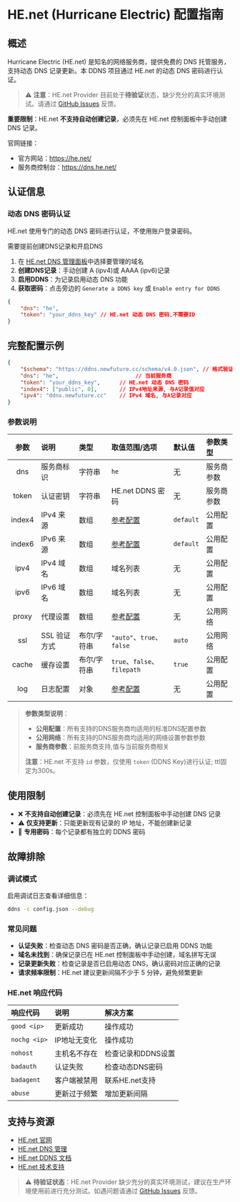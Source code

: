 # HE.net (Hurricane Electric) 配置指南

## 概述

Hurricane Electric (HE.net) 是知名的网络服务商，提供免费的 DNS 托管服务，支持动态 DNS 记录更新。本 DDNS 项目通过 HE.net 的动态 DNS 密码进行认证。

> ⚠️ **注意**：HE.net Provider 目前处于**待验证**状态，缺少充分的真实环境测试。请通过 [GitHub Issues](https://github.com/NewFuture/DDNS/issues) 反馈。

**重要限制**：HE.net **不支持自动创建记录**，必须先在 HE.net 控制面板中手动创建 DNS 记录。

官网链接：

- 官方网站：<https://he.net/>
- 服务商控制台：<https://dns.he.net/>

## 认证信息

### 动态 DNS 密码认证

HE.net 使用专门的动态 DNS 密码进行认证，不使用账户登录密码。

需要提前创建DNS记录和开启DNS

1. 在 [HE.net DNS 管理面板](https://dns.he.net)中选择要管理的域名
2. **创建DNS记录**：手动创建 A (ipv4)或 AAAA (ipv6)记录
3. **启用DDNS**：为记录启用动态 DNS 功能
4. **获取密码**：点击旁边的 `Generate a DDNS key` 或 `Enable entry for DDNS`

```json
{
    "dns": "he",
    "token": "your_ddns_key" // HE.net 动态 DNS 密码,不需要ID
}
```

## 完整配置示例

```json
{
    "$schema": "https://ddns.newfuture.cc/schema/v4.0.json", // 格式验证
    "dns": "he",                        // 当前服务商
    "token": "your_ddns_key",      // HE.net 动态 DNS 密码
    "index4": ["public", 0],       // IPv4地址来源, 与A记录值对应
    "ipv4": "ddns.newfuture.cc"    // IPv4 域名, 与A记录对应
}
```

### 参数说明

| 参数    | 说明         | 类型           | 取值范围/选项                       | 默认值    | 参数类型   |
| :-----: | :----------- | :------------- | :--------------------------------- | :-------- | :--------- |
| dns     | 服务商标识   | 字符串         | `he`                               | 无        | 服务商参数 |
| token   | 认证密钥     | 字符串         | HE.net DDNS 密码               | 无        | 服务商参数 |
| index4  | IPv4 来源     | 数组           | [参考配置](../json.md#ipv4-ipv6)  | `default` | 公用配置   |
| index6  | IPv6 来源     | 数组           | [参考配置](../json.md#ipv4-ipv6)   | `default` | 公用配置   |
| ipv4    | IPv4 域名     | 数组           | 域名列表                           | 无        | 公用配置   |
| ipv6    | IPv6 域名     | 数组           | 域名列表                           | 无        | 公用配置   |
| proxy   | 代理设置      | 数组           | [参考配置](../json.md#proxy)        | 无        | 公用网络   |
| ssl     | SSL 验证方式  | 布尔/字符串    | `"auto"`、`true`、`false`            | `auto`    | 公用网络   |
| cache   | 缓存设置      | 布尔/字符串    | `true`、`false`、`filepath`        | `true`    | 公用配置   |
| log     | 日志配置      | 对象           | [参考配置](../json.md#log)             | 无        | 公用配置   |

> **参数类型说明**：  
>
> - **公用配置**：所有支持的DNS服务商均适用的标准DNS配置参数  
> - **公用网络**：所有支持的DNS服务商均适用的网络设置参数参数  
> - **服务商参数**：前服务商支持,值与当前服务商相关
>
> **注意**：HE.net 不支持 `id` 参数，仅使用 `token` (DDNS Key)进行认证; ttl固定为300s。

## 使用限制

- ❌ **不支持自动创建记录**：必须先在 HE.net 控制面板中手动创建 DNS 记录
- ⚠️ **仅支持更新**：只能更新现有记录的 IP 地址，不能创建新记录
- 🔑 **专用密码**：每个记录都有独立的 DDNS 密码

## 故障排除

### 调试模式

启用调试日志查看详细信息：

```sh
ddns -c config.json --debug
```

### 常见问题

- **认证失败**：检查动态 DNS 密码是否正确，确认记录已启用 DDNS 功能
- **域名未找到**：确保记录已在 HE.net 控制面板中手动创建，域名拼写无误
- **记录更新失败**：检查记录是否已启用动态 DNS，确认密码对应正确的记录
- **请求频率限制**：HE.net 建议更新间隔不少于 5 分钟，避免频繁更新

### HE.net 响应代码

| 响应代码        | 说明             | 解决方案           |
| :------------- | :--------------- | :----------------- |
| `good <ip>`    | 更新成功         | 操作成功           |
| `nochg <ip>`   | IP地址无变化     | 操作成功           |
| `nohost`       | 主机名不存在     | 检查记录和DDNS设置 |
| `badauth`      | 认证失败         | 检查动态DNS密码    |
| `badagent`     | 客户端被禁用     | 联系HE.net支持    |
| `abuse`        | 更新过于频繁     | 增加更新间隔       |

## 支持与资源

- [HE.net 官网](https://he.net/)
- [HE.net DNS 管理](https://dns.he.net/)
- [HE.net DDNS 文档](https://dns.he.net/docs.html)
- [HE.net 技术支持](https://he.net/contact.html)

> ⚠️ **待验证状态**：HE.net Provider 缺少充分的真实环境测试，建议在生产环境使用前进行充分测试。如遇问题请通过 [GitHub Issues](https://github.com/NewFuture/DDNS/issues) 反馈。

